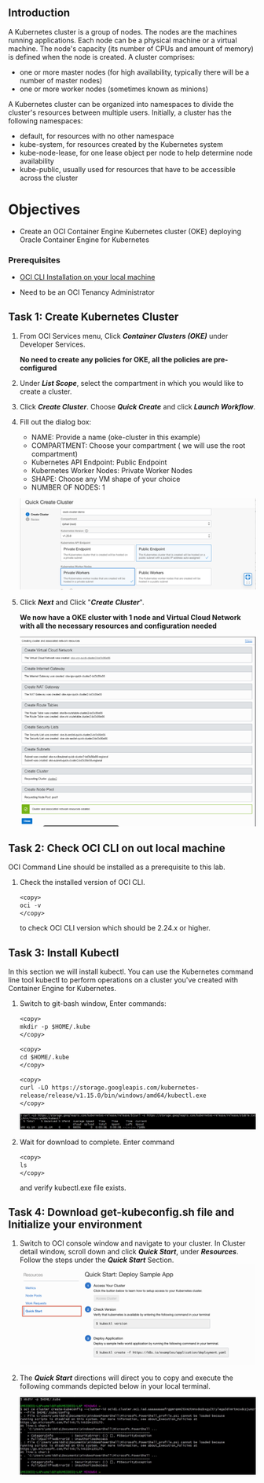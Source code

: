 
## Introduction

A Kubernetes cluster is a group of nodes. The nodes are the machines running applications. Each node can be a physical machine or a virtual machine. The node's capacity (its number of CPUs and amount of memory) is defined when the node is created. A cluster comprises:

- one or more master nodes (for high availability, typically there will be a number of master nodes)
- one or more worker nodes (sometimes known as minions)

A Kubernetes cluster can be organized into namespaces to divide the cluster's resources between multiple users. Initially, a cluster has the following namespaces:

- default, for resources with no other namespace
- kube-system, for resources created by the Kubernetes system
- kube-node-lease, for one lease object per node to help determine node availability
- kube-public, usually used for resources that have to be accessible across the cluster

# Objectives
- Create an OCI Container Engine Kubernetes cluster (OKE) deploying Oracle Container Engine for Kubernetes


### Prerequisites
- [OCI CLI Installation on your local machine](https://docs.oracle.com/en-us/iaas/Content/API/SDKDocs/cliinstall.htm)

- Need to be an OCI Tenancy Administrator


## Task 1: Create Kubernetes Cluster

1. From OCI Services menu, Click ***Container Clusters (OKE)*** under Developer Services.

    **No need to create any policies for OKE, all the policies are pre-configured**

      

    

2. Under ***List Scope***, select the compartment in which you would like to create a cluster.



3. Click ***Create Cluster***. Choose ***Quick Create*** and click ***Launch Workflow***.

4. Fill out the dialog box:

      - NAME: Provide a name (oke-cluster in this example)
      - COMPARTMENT: Choose your compartment ( we will use the root compartment)
      - Kubernetes API Endpoint: Public Endpoint
      - Kubernetes Worker Nodes: Private Worker Nodes
      - SHAPE: Choose any VM shape of your choice
      - NUMBER OF NODES: 1


     ![](./../OKE/images/create-oke-1.png " ")


5. Click ***Next*** and Click "***Create Cluster***".

    **We now have a OKE cluster with 1 node and Virtual Cloud Network with all the necessary resources and configuration needed**

    ![](./../OKE/images/OKE_015.PNG " ")


## Task 2: Check OCI CLI on out local machine

OCI Command Line should be installed as a prerequisite to this lab.

1.  Check the installed version of OCI CLI. 

    ```
    <copy>
    oci -v
    </copy>
    ```
    to check OCI CLI version which should be 2.24.x or higher.


## Task 3: Install Kubectl

In this section we will install kubectl. You can use the Kubernetes command line tool kubectl to perform operations on a cluster you've created with Container Engine for Kubernetes.

1. Switch to git-bash window, Enter commands:

    ```
    <copy>
    mkdir -p $HOME/.kube
    </copy>
    ```
    ```
    <copy>
    cd $HOME/.kube
    </copy>
    ```

    ```
    <copy>
    curl -LO https://storage.googleapis.com/kubernetes-release/release/v1.15.0/bin/windows/amd64/kubectl.exe
    </copy>
    ```

    ![](./../OKE/images/OKE_004.PNG " ")

2.  Wait for download to complete. Enter command

    ```
    <copy>
    ls
    </copy>
    ```
    and verify kubectl.exe file exists.

## Task 4: Download get-kubeconfig.sh file and Initialize your environment

1. Switch to OCI console window and navigate to your cluster. In Cluster detail window, scroll down and click ***Quick Start***, under ***Resources***.
Follow the steps under the ***Quick Start*** Section.
    ![](./../OKE/images/OKE_S4P1.PNG " ")

2. The ***Quick Start*** directions will direct you to copy and execute the following commands depicted below in your local terminal.

    ![](./../OKE/images/OKE_006.PNG " ")